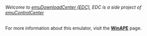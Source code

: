 ###### Welcome to [emuDownloadCenter (EDC)](https://github.com/PhoenixInteractiveNL/emuDownloadCenter/wiki/), EDC is a side project of [emuControlCenter](https://github.com/PhoenixInteractiveNL/emuControlCenter/wiki/)

For more information about this emulator, visit the [**WinAPE**](https://github.com/PhoenixInteractiveNL/emuDownloadCenter/wiki/Emulator-winape#menu) page.
